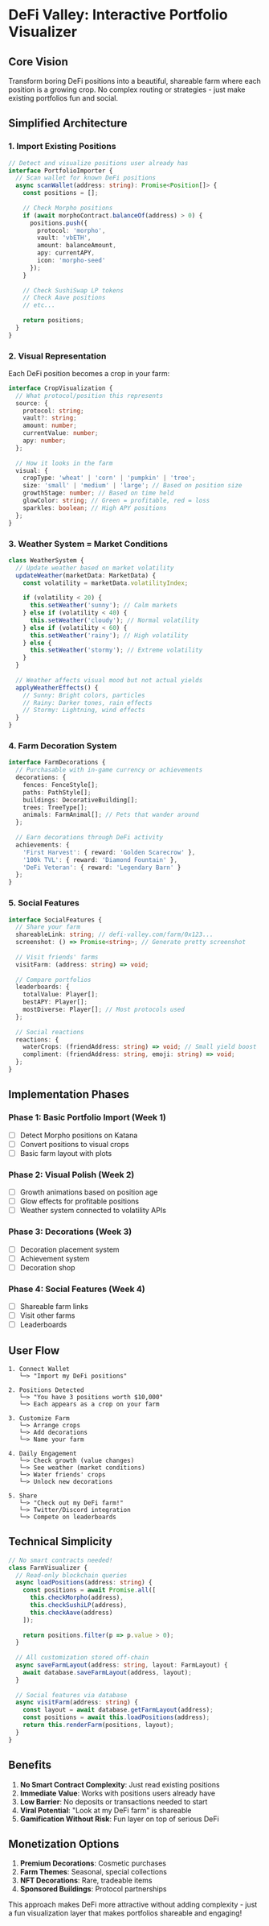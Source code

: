 # DeFi Valley: Interactive Portfolio Visualizer

## Core Vision
Transform boring DeFi positions into a beautiful, shareable farm where each position is a growing crop. No complex routing or strategies - just make existing portfolios fun and social.

## Simplified Architecture

### 1. Import Existing Positions
```typescript
// Detect and visualize positions user already has
interface PortfolioImporter {
  // Scan wallet for known DeFi positions
  async scanWallet(address: string): Promise<Position[]> {
    const positions = [];
    
    // Check Morpho positions
    if (await morphoContract.balanceOf(address) > 0) {
      positions.push({
        protocol: 'morpho',
        vault: 'vbETH',
        amount: balanceAmount,
        apy: currentAPY,
        icon: 'morpho-seed'
      });
    }
    
    // Check SushiSwap LP tokens
    // Check Aave positions
    // etc...
    
    return positions;
  }
}
```

### 2. Visual Representation
Each DeFi position becomes a crop in your farm:

```typescript
interface CropVisualization {
  // What protocol/position this represents
  source: {
    protocol: string;
    vault?: string;
    amount: number;
    currentValue: number;
    apy: number;
  };
  
  // How it looks in the farm
  visual: {
    cropType: 'wheat' | 'corn' | 'pumpkin' | 'tree';
    size: 'small' | 'medium' | 'large'; // Based on position size
    growthStage: number; // Based on time held
    glowColor: string; // Green = profitable, red = loss
    sparkles: boolean; // High APY positions
  };
}
```

### 3. Weather System = Market Conditions
```typescript
class WeatherSystem {
  // Update weather based on market volatility
  updateWeather(marketData: MarketData) {
    const volatility = marketData.volatilityIndex;
    
    if (volatility < 20) {
      this.setWeather('sunny'); // Calm markets
    } else if (volatility < 40) {
      this.setWeather('cloudy'); // Normal volatility
    } else if (volatility < 60) {
      this.setWeather('rainy'); // High volatility
    } else {
      this.setWeather('stormy'); // Extreme volatility
    }
  }
  
  // Weather affects visual mood but not actual yields
  applyWeatherEffects() {
    // Sunny: Bright colors, particles
    // Rainy: Darker tones, rain effects
    // Stormy: Lightning, wind effects
  }
}
```

### 4. Farm Decoration System
```typescript
interface FarmDecorations {
  // Purchasable with in-game currency or achievements
  decorations: {
    fences: FenceStyle[];
    paths: PathStyle[];
    buildings: DecorativeBuilding[];
    trees: TreeType[];
    animals: FarmAnimal[]; // Pets that wander around
  };
  
  // Earn decorations through DeFi activity
  achievements: {
    'First Harvest': { reward: 'Golden Scarecrow' },
    '100k TVL': { reward: 'Diamond Fountain' },
    'DeFi Veteran': { reward: 'Legendary Barn' }
  };
}
```

### 5. Social Features
```typescript
interface SocialFeatures {
  // Share your farm
  shareableLink: string; // defi-valley.com/farm/0x123...
  screenshot: () => Promise<string>; // Generate pretty screenshot
  
  // Visit friends' farms
  visitFarm: (address: string) => void;
  
  // Compare portfolios
  leaderboards: {
    totalValue: Player[];
    bestAPY: Player[];
    mostDiverse: Player[]; // Most protocols used
  };
  
  // Social reactions
  reactions: {
    waterCrops: (friendAddress: string) => void; // Small yield boost
    compliment: (friendAddress: string, emoji: string) => void;
  };
}
```

## Implementation Phases

### Phase 1: Basic Portfolio Import (Week 1)
- [ ] Detect Morpho positions on Katana
- [ ] Convert positions to visual crops
- [ ] Basic farm layout with plots

### Phase 2: Visual Polish (Week 2)
- [ ] Growth animations based on position age
- [ ] Glow effects for profitable positions
- [ ] Weather system connected to volatility APIs

### Phase 3: Decorations (Week 3)
- [ ] Decoration placement system
- [ ] Achievement system
- [ ] Decoration shop

### Phase 4: Social Features (Week 4)
- [ ] Shareable farm links
- [ ] Visit other farms
- [ ] Leaderboards

## User Flow

```
1. Connect Wallet
   └─> "Import my DeFi positions"

2. Positions Detected
   └─> "You have 3 positions worth $10,000"
   └─> Each appears as a crop on your farm

3. Customize Farm
   └─> Arrange crops
   └─> Add decorations
   └─> Name your farm

4. Daily Engagement
   └─> Check growth (value changes)
   └─> See weather (market conditions)
   └─> Water friends' crops
   └─> Unlock new decorations

5. Share
   └─> "Check out my DeFi farm!"
   └─> Twitter/Discord integration
   └─> Compete on leaderboards
```

## Technical Simplicity

```typescript
// No smart contracts needed!
class FarmVisualizer {
  // Read-only blockchain queries
  async loadPositions(address: string) {
    const positions = await Promise.all([
      this.checkMorpho(address),
      this.checkSushiLP(address),
      this.checkAave(address)
    ]);
    
    return positions.filter(p => p.value > 0);
  }
  
  // All customization stored off-chain
  async saveFarmLayout(address: string, layout: FarmLayout) {
    await database.saveFarmLayout(address, layout);
  }
  
  // Social features via database
  async visitFarm(address: string) {
    const layout = await database.getFarmLayout(address);
    const positions = await this.loadPositions(address);
    return this.renderFarm(positions, layout);
  }
}
```

## Benefits

1. **No Smart Contract Complexity**: Just read existing positions
2. **Immediate Value**: Works with positions users already have
3. **Low Barrier**: No deposits or transactions needed to start
4. **Viral Potential**: "Look at my DeFi farm" is shareable
5. **Gamification Without Risk**: Fun layer on top of serious DeFi

## Monetization Options

1. **Premium Decorations**: Cosmetic purchases
2. **Farm Themes**: Seasonal, special collections
3. **NFT Decorations**: Rare, tradeable items
4. **Sponsored Buildings**: Protocol partnerships

This approach makes DeFi more attractive without adding complexity - just a fun visualization layer that makes portfolios shareable and engaging!